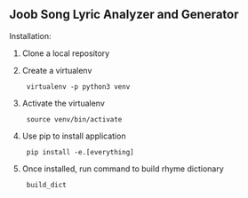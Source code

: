 Joob Song Lyric Analyzer and Generator
--------------------------------------

Installation:

1. Clone a local repository

2. Create a virtualenv

        virtualenv -p python3 venv

3. Activate the virtualenv

        source venv/bin/activate

4. Use pip to install application

        pip install -e.[everything]

5. Once installed, run command to build rhyme dictionary

        build_dict
